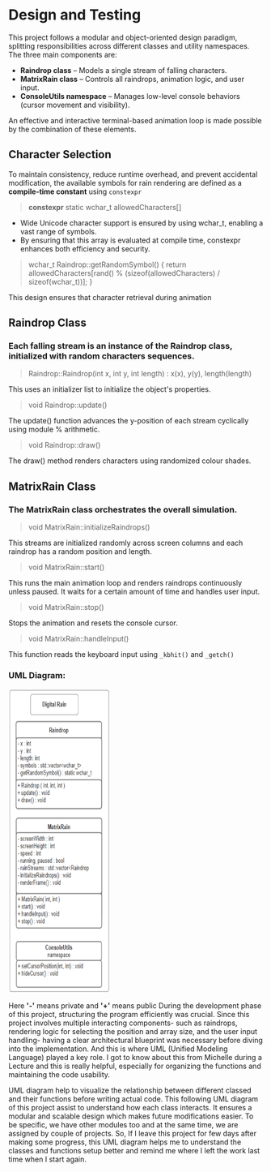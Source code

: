 
# Design and Testing
This project follows a modular and object-oriented design paradigm, splitting responsibilities across different classes and utility namespaces. The three main components are:

 - **Raindrop class** – Models a single stream of falling characters.
 - **MatrixRain class** – Controls all raindrops, animation logic, and user input.
 - **ConsoleUtils namespace** – Manages low-level console behaviors (cursor movement and visibility).

An effective and interactive terminal-based animation loop is made possible by the combination of these elements.

## Character Selection
To maintain consistency, reduce runtime overhead, and prevent accidental modification, the available symbols for rain rendering are defined as a **compile-time constant** using `constexpr`
> **constexpr** static wchar_t allowedCharacters[]

 - Wide Unicode character support is ensured by using wchar_t, enabling a vast range of symbols.
 - By ensuring that this array is evaluated at compile time, constexpr enhances both efficiency and security.

> wchar_t Raindrop::getRandomSymbol() {
    return allowedCharacters[rand() % (sizeof(allowedCharacters) / sizeof(wchar_t))];
}

This design ensures that character retrieval during animation


## Raindrop Class 
### Each falling stream is an instance of the Raindrop class, initialized with random characters sequences. 
> Raindrop::Raindrop(int x, int y, int length) : x(x), y(y), length(length) 

This uses an initializer list to initialize the object's properties.
> void Raindrop::update()


The update() function advances the y-position of each stream cyclically using module % arithmetic.
> void Raindrop::draw() 

The draw() method renders characters using randomized colour shades.

## MatrixRain Class 
### The MatrixRain class orchestrates the overall simulation.
> void MatrixRain::initializeRaindrops()

This streams are initialized randomly across screen columns and each raindrop has a random position and length.
> void MatrixRain::start()

This runs the main animation loop and renders raindrops continuously unless paused. It waits for a certain amount of time and handles user input.
>void MatrixRain::stop()

Stops the animation and resets the console cursor.
>void MatrixRain::handleInput()

This function reads the keyboard input using `_kbhit()` and `_getch()`

### UML Diagram:

<img src="https://raw.githubusercontent.com/par2hibATU/DigitalRain_Project.Cpp/main/docs/assets/images/Screenshot 2025-04-04 005822.png"      width="200" height="600">

Here **'-'** means private and **'+'** means public During the development phase of this project, structuring the program efficiently was crucial. Since this project involves multiple interacting components- such as raindrops, rendering logic for selecting the position and array size, and the user input handling- having a clear architectural blueprint was necessary before diving into the implementation. And this is where UML (Unified Modeling Language) played a key role. I got to know about this from Michelle during a Lecture and this is really helpful, especially for organizing the functions and maintaining the code usability. 

UML diagram help to visualize the relationship between different classed and their functions before writing actual code. This following UML diagram of this project assist to understand how each class interacts. It ensures a modular and scalable design which makes future modifications easier. To be specific, we have other modules too and at the same time, we are assigned by couple of projects. So, If I leave this project for few days after making some progress, this UML diagram helps me to understand the classes and functions setup better and remind me where I left the work last time when I start again.


